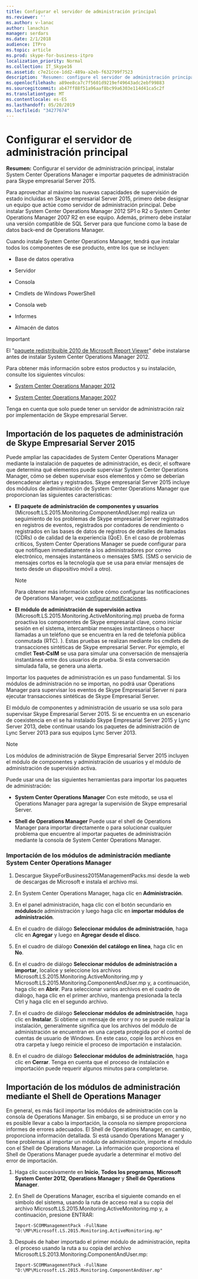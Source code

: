 ```yaml
---
title: Configurar el servidor de administración principal
ms.reviewer: ''
ms.author: v-lanac
author: lanachin
manager: serdars
ms.date: 2/1/2018
audience: ITPro
ms.topic: article
ms.prod: skype-for-business-itpro
localization_priority: Normal
ms.collection: IT_Skype16
ms.assetid: c7e21cce-1dd2-489a-a2eb-f632799f7523
description: 'Resumen: configure el servidor de administración principal, instale System Center Operations Manager e importe los paquetes de administración para Skype empresarial Server 2015.'
ms.openlocfilehash: a89ee8ca7c7f5601d9219ef49643adc2ebf99883
ms.sourcegitcommit: ab47ff88f51a96aaf8bc99a6303e114d41ca5c2f
ms.translationtype: MT
ms.contentlocale: es-ES
ms.lasthandoff: 05/20/2019
ms.locfileid: "34277674"
---
```

# <a name="configure-the-primary-management-server"></a>Configurar el servidor de administración principal

**Resumen:** Configurar el servidor de administración principal, instalar System Center Operations Manager e importar paquetes de administración para Skype empresarial Server 2015.

Para aprovechar al máximo las nuevas capacidades de supervisión de estado incluidas en Skype empresarial Server 2015, primero debe designar un equipo que actúe como servidor de administración principal. Debe instalar System Center Operations Manager 2012 SP1 o R2 o System Center Operations Manager 2007 R2 en ese equipo. Además, primero debe instalar una versión compatible de SQL Server para que funcione como la base de datos back-end de Operations Manager.

Cuando instale System Center Operations Manager, tendrá que instalar todos los componentes de ese producto, entre los que se incluyen:

- Base de datos operativa

- Servidor

- Consola

- Cmdlets de Windows PowerShell

- Consola web

- Informes

- Almacén de datos

> [!IMPORTANT]
> El "[paquete redistribuible 2010 de Microsoft Report Viewer](https://www.microsoft.com/en-us/download/details.aspx?id=6442)" debe instalarse antes de instalar System Center Operations Manager 2012.

Para obtener más información sobre estos productos y su instalación, consulte los siguientes vínculos:

- [System Center Operations Manager 2012](https://go.microsoft.com/fwlink/p/?linkid=257527)

- [System Center Operations Manager 2007](https://technet.microsoft.com/en-us/library/bb735860.aspx)

Tenga en cuenta que solo puede tener un servidor de administración raíz por implementación de Skype empresarial Server.

## <a name="importing-the-skype-for-business-server-2015-management-packs"></a>Importación de los paquetes de administración de Skype Empresarial Server 2015

Puede ampliar las capacidades de System Center Operations Manager mediante la instalación de paquetes de administración, es decir, el software que determina qué elementos puede supervisar System Center Operations Manager, cómo se deben supervisar esos elementos y cómo se deberían desencadenar alertas y registrados. Skype empresarial Server 2015 incluye dos módulos de administración de System Center Operations Manager que proporcionan las siguientes características:

- **El paquete de administración de componentes y usuarios** (Microsoft.LS.2015.Monitoring.ComponentAndUser.mp) realiza un seguimiento de los problemas de Skype empresarial Server registrados en registros de eventos, registrados por contadores de rendimiento o registrados en las bases de datos de registros de detalles de llamadas (CDRs) o de calidad de la experiencia (QoE). En el caso de problemas críticos, System Center Operations Manager se puede configurar para que notifiquen inmediatamente a los administradores por correo electrónico, mensajes instantáneos o mensajes SMS. (SMS o servicio de mensajes cortos es la tecnología que se usa para enviar mensajes de texto desde un dispositivo móvil a otro).

    > [!NOTE]
    >  Para obtener más información sobre cómo configurar las notificaciones de Operations Manager, vea [configurar notificaciones](https://go.microsoft.com/fwlink/p/?LinkID=268785&amp;amp;clcid=0x409).

- **El módulo de administración de supervisión activa** (Microsoft.LS.2015.Monitoring.ActiveMonitoring.mp) prueba de forma proactiva los componentes de Skype empresarial clave, como iniciar sesión en el sistema, intercambiar mensajes instantáneos o hacer llamadas a un teléfono que se encuentra en la red de telefonía pública conmutada (RTC). ). Estas pruebas se realizan mediante los cmdlets de transacciones sintéticas de Skype empresarial Server. Por ejemplo, el cmdlet **Test-CsIM** se usa para simular una conversación de mensajería instantánea entre dos usuarios de prueba. Si esta conversación simulada falla, se genera una alerta.

Importar los paquetes de administración es un paso fundamental. Si los módulos de administración no se importan, no podrá usar Operations Manager para supervisar los eventos de Skype Empresarial Server ni para ejecutar transacciones sintéticas de Skype Empresarial Server.

El módulo de componentes y administración de usuario se usa solo para supervisar Skype Empresarial Server 2015. Si se encuentra en un escenario de coexistencia en el se ha instalado Skype Empresarial Server 2015 y Lync Server 2013, debe continuar usando los paquetes de administración de Lync Server 2013 para sus equipos Lync Server 2013.

> [!NOTE]
> Los módulos de administración de Skype Empresarial Server 2015 incluyen el módulo de componentes y administración de usuarios y el módulo de administración de supervisión activa.

Puede usar una de las siguientes herramientas para importar los paquetes de administración:

- **System Center Operations Manager** Con este método, se usa el Operations Manager para agregar la supervisión de Skype empresarial Server.

- **Shell de Operations Manager** Puede usar el shell de Operations Manager para importar directamente o para solucionar cualquier problema que encuentre al importar paquetes de administración mediante la consola de System Center Operations Manager.

### <a name="importing-the-management-packs-by-using-system-center-operations-manager"></a>Importación de los módulos de administración mediante System Center Operations Manager

1. Descargue SkypeForBusiness2015ManagementPacks.msi desde la web de descargas de Microsoft e instala el archivo msi.

2. En System Center Operations Manager, haga clic en **Administración**.

3. En el panel administración, haga clic con el botón secundario en **módulos**de administración y luego haga clic en **importar módulos de administración**.

4. En el cuadro de diálogo **Seleccionar módulos de administración**, haga clic en **Agregar** y luego en **Agregar desde el disco**.

5. En el cuadro de diálogo **Conexión del catálogo en línea**, haga clic en **No**.

6. En el cuadro de diálogo **Seleccionar módulos de administración a importar**, localice y seleccione los archivos Microsoft.LS.2015.Monitoring.ActiveMonitoring.mp y Microsoft.LS.2015.Monitoring.ComponentAndUser.mp y, a continuación, haga clic en **Abrir**. Para seleccionar varios archivos en el cuadro de diálogo, haga clic en el primer archivo, mantenga presionada la tecla Ctrl y haga clic en el segundo archivo.

7. En el cuadro de diálogo **Seleccionar módulos de administración**, haga clic en **Instalar**. Si obtiene un mensaje de error y no se puede realizar la instalación, generalmente significa que los archivos del módulo de administración se encuentran en una carpeta protegida por el control de cuentas de usuario de Windows. En este caso, copie los archivos en otra carpeta y luego reinicie el proceso de importación e instalación.

8. En el cuadro de diálogo **Seleccionar módulos de administración**, haga clic en **Cerrar**. Tenga en cuenta que el proceso de instalación e importación puede requerir algunos minutos para completarse.

## <a name="importing-the-management-packs-by-using-the-operations-manager-shell"></a>Importación de los módulos de administración mediante el Shell de Operations Manager

En general, es más fácil importar los módulos de administración con la consola de Operations Manager. Sin embargo, si se produce un error y no es posible llevar a cabo la importación, la consola no siempre proporciona informes de errores adecuados. El Shell de Operations Manager, en cambio, proporciona información detallada. Si está usando Operations Manager y tiene problemas al importar un módulo de administración, importe el módulo con el Shell de Operations Manager. La información que proporciona el Shell de Operations Manager puede ayudarle a determinar el motivo del error de importación.

1. Haga clic sucesivamente en **Inicio**, **Todos los programas**, **Microsoft System Center 2012**, **Operations Manager** y **Shell de Operations Manager**.

2. En Shell de Operations Manager, escriba el siguiente comando en el símbolo del sistema, usando la ruta de acceso real a su copia del archivo Microsoft.LS.2015.Monitoring.ActiveMonitoring.mp y, a continuación, presione ENTRAR:

   ```
   Import-SCOMManagementPack -FullName "D:\MP\Microsoft.LS.2015.Monitoring.ActiveMonitoring.mp"
   ```

3. Después de haber importado el primer módulo de administración, repita el proceso usando la ruta a su copia del archivo Microsoft.LS.2013.Monitoring.ComponentAndUser.mp:

   ```
   Import-SCOMManagementPack -FullName "D:\MP\Microsoft.LS.2015.Monitoring.ComponentAndUser.mp"
   ```
